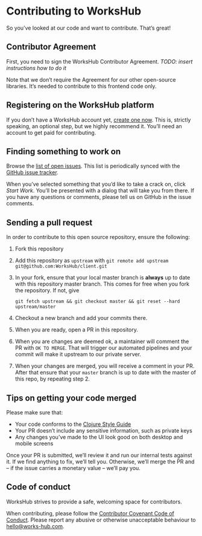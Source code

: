 # Contributing to WorksHub

So you’ve looked at our code and want to contribute. That’s great!

## Contributor Agreement

First, you need to sign the WorksHub Contributor Agreement. _TODO: insert instructions how to do it_

Note that we don’t require the Agreement for our other open-source libraries. It’s needed to contribute to this frontend code only.

## Registering on the WorksHub platform

If you don’t have a WorksHub account yet, [create one now](https://functional.works-hub.com/get-started). This is, strictly speaking, an optional step, but we highly recommend it. You’ll need an account to get paid for contributing.

## Finding something to work on

Browse the [list of open issues](https://functional.works-hub.com/issues/workshub-f0774). This list is periodically synced with the [GitHub issue tracker](http://github.com/WorksHub/wh-client/issues).

When you’ve selected something that you’d like to take a crack on, click _Start Work_. You’ll be presented with a dialog that will take you from there.
If you have any questions or comments, please tell us on GitHub in the issue comments.

## Sending a pull request

In order to contribute to this open source repository, ensure the following:

1. Fork this repository
2. Add this repository as `upstream` with `git remote add upstream git@github.com:WorksHub/client.git`
3. In your fork, ensure that your local master branch is **always** up to date with this repository master branch.
This comes for free when you fork the repository. If not, give 

   ```git fetch upstream && git checkout master && git reset --hard upstream/master```
4. Checkout a new branch and add your commits there.
5. When you are ready, open a PR in this repository.
6. When you are changes are deemed ok, a maintainer will comment the PR with `OK TO MERGE`. That will trigger our automated pipelines and your commit will make it upstream to our private server.
7. When your changes are merged, you will receive a comment in your PR. After that ensure that your `master` branch is up to date with the master of this repo, by repeating step 2.

## Tips on getting your code merged

Please make sure that:

 - Your code conforms to the [Clojure Style Guide](https://github.com/bbatsov/clojure-style-guide)
 - Your PR doesn’t include any sensitive information, such as private keys
 - Any changes you’ve made to the UI look good on both desktop and mobile screens

Once your PR is submitted, we’ll review it and run our internal tests against it. If we find anything to fix, we’ll tell you. Otherwise, we’ll merge the PR and – if the issue carries a monetary value – we’ll pay you.

## Code of conduct

WorksHub strives to provide a safe, welcoming space for contributors.

When contributing, please follow the [Contributor Covenant Code of Conduct](https://www.contributor-covenant.org/version/1/4/code-of-conduct). Please report any abusive or otherwise unacceptable behaviour to hello@works-hub.com.
